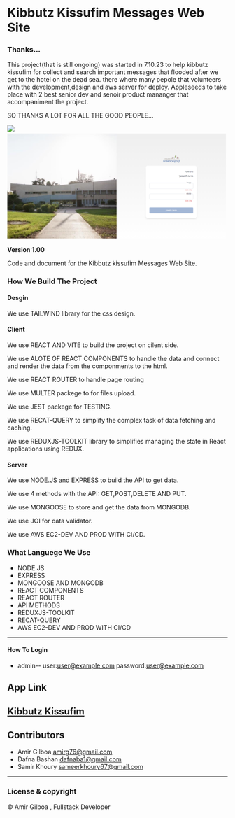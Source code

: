 # Kibbutz Kissufim Messages Web Site

### Thanks...
This project(that is still ongoing) was started in 7.10.23 to help kibbutz kissufim for collect and search 
important messages that flooded after we get to the hotel on the dead sea.
there where many pepole that volunteers with the development,design and aws server for deploy.
Appleseeds to take place with 2 best senior dev and senoir product mananger that accompaniment the project.

SO THANKS A LOT FOR ALL THE GOOD PEOPLE...

<img src="public/screenshots/desktop-screenshot.png" width="500">
<img src="public/screenshots/login-screenshot.png" width="500">


**Version 1.00**

Code and document for the Kibbutz kissufim Messages Web Site.


### How We Build The Project

#### Desgin
We use TAILWIND library for the css design.

#### Client
We use REACT AND VITE to build the project on cilent side.

We use ALOTE OF REACT COMPONENTS to handle the data and
connect and render the data from the componments to the html.

We use REACT ROUTER to handle page routing

We use MULTER packege to for files upload.

We use JEST packege for TESTING.

We use RECAT-QUERY to simplify the complex task of data fetching and caching.

We use REDUXJS-TOOLKIT library to simplifies managing the state in React applications using REDUX.

#### Server

We use NODE.JS and EXPRESS to build the API to get data.

We use 4 methods with the API: GET,POST,DELETE AND PUT.

We use MONGOOSE to store and get the data from MONGODB.

We use JOI for data validator.

We use AWS EC2-DEV AND PROD WITH CI/CD.

### What Languege We Use

- NODE.JS
- EXPRESS
- MONGOOSE AND MONGODB
- REACT COMPONENTS
- REACT ROUTER
- API METHODS
- REDUXJS-TOOLKIT
- RECAT-QUERY
- AWS EC2-DEV AND PROD WITH CI/CD
---
#### How To Login
- admin-- user:user@example.com password:user@example.com


## App Link
[Kibbutz Kissufim](https://www.weunity.net/kissufim)
---

## Contributors

- Amir Gilboa <amirg76@gmail.com>
- Dafna Bashan <dafnaba1@gmail.com>
- Samir Khoury <sameerkhoury67@gmail.com>


---

### License & copyright

© Amir Gilboa , Fullstack Developer
